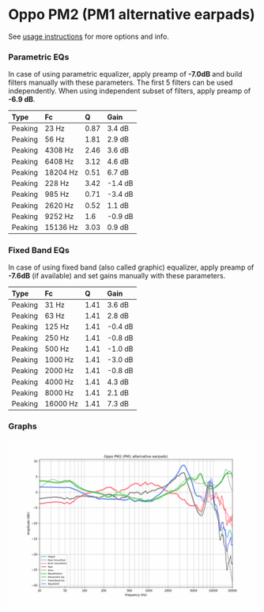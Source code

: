 # Oppo PM2 (PM1 alternative earpads)
See [usage instructions](https://github.com/jaakkopasanen/AutoEq#usage) for more options and info.

### Parametric EQs
In case of using parametric equalizer, apply preamp of **-7.0dB** and build filters manually
with these parameters. The first 5 filters can be used independently.
When using independent subset of filters, apply preamp of **-6.9 dB**.

| Type    | Fc       |    Q | Gain    |
|:--------|:---------|:-----|:--------|
| Peaking | 23 Hz    | 0.87 | 3.4 dB  |
| Peaking | 56 Hz    | 1.81 | 2.9 dB  |
| Peaking | 4308 Hz  | 2.46 | 3.6 dB  |
| Peaking | 6408 Hz  | 3.12 | 4.6 dB  |
| Peaking | 18204 Hz | 0.51 | 6.7 dB  |
| Peaking | 228 Hz   | 3.42 | -1.4 dB |
| Peaking | 985 Hz   | 0.71 | -3.4 dB |
| Peaking | 2620 Hz  | 0.52 | 1.1 dB  |
| Peaking | 9252 Hz  | 1.6  | -0.9 dB |
| Peaking | 15136 Hz | 3.03 | 0.9 dB  |

### Fixed Band EQs
In case of using fixed band (also called graphic) equalizer, apply preamp of **-7.6dB**
(if available) and set gains manually with these parameters.

| Type    | Fc       |    Q | Gain    |
|:--------|:---------|:-----|:--------|
| Peaking | 31 Hz    | 1.41 | 3.6 dB  |
| Peaking | 63 Hz    | 1.41 | 2.8 dB  |
| Peaking | 125 Hz   | 1.41 | -0.4 dB |
| Peaking | 250 Hz   | 1.41 | -0.8 dB |
| Peaking | 500 Hz   | 1.41 | -1.0 dB |
| Peaking | 1000 Hz  | 1.41 | -3.0 dB |
| Peaking | 2000 Hz  | 1.41 | -0.8 dB |
| Peaking | 4000 Hz  | 1.41 | 4.3 dB  |
| Peaking | 8000 Hz  | 1.41 | 2.1 dB  |
| Peaking | 16000 Hz | 1.41 | 7.3 dB  |

### Graphs
![](./Oppo%20PM2%20(PM1%20alternative%20earpads).png)